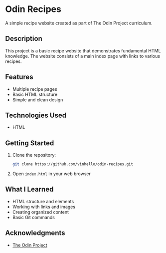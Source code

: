 # Odin Recipes

A simple recipe website created as part of The Odin Project curriculum.

## Description

This project is a basic recipe website that demonstrates fundamental HTML knowledge. The website consists of a main index page with links to various recipes.

## Features

- Multiple recipe pages
- Basic HTML structure
- Simple and clean design

## Technologies Used

- HTML

## Getting Started

1. Clone the repository:
   ```bash
   git clone https://github.com/vinhello/odin-recipes.git
   ```
2. Open `index.html` in your web browser

## What I Learned

- HTML structure and elements
- Working with links and images
- Creating organized content
- Basic Git commands

## Acknowledgments

- [The Odin Project](https://www.theodinproject.com)